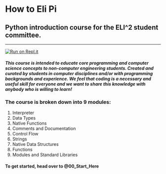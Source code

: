 # How to Eli Pi
## Python introduction course for the ELI^2 student committee.
-----

[![Run on Repl.it](https://repl.it/badge/github/ucfeli2/How-to-Eli-Pi)](https://repl.it/github/ucfeli2/How-to-Eli-Pi)

##### This course is intended to educate core programming and computer science concepts to non-computer engineering students. Created and curated by students in computer disciplines and/or with programming backgrounds and experience. We feel that coding is a necessary and useful skill for everyone and we want to share this knowledge with anybody who is willing to learn!

### The course is broken down into 9 modules:
1. Interpreter
2. Data Types
3. Native Functions
4. Comments and Documentation
5. Control Flow
6. Strings
7. Native Data Structures
8. Functions
9. Modules and Standard Libraries

#### To get started, head over to @00_Start_Here
